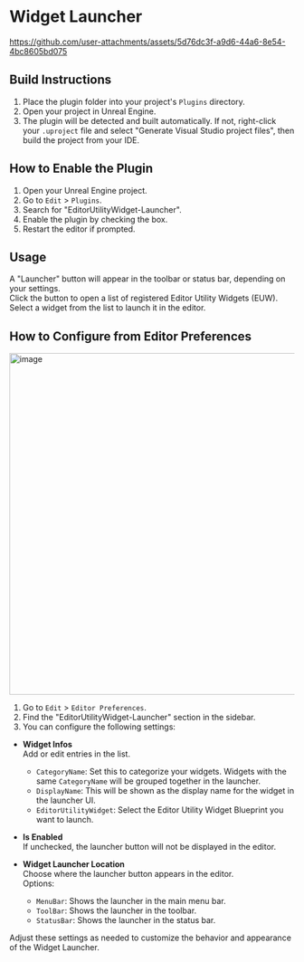 # Widget Launcher
https://github.com/user-attachments/assets/5d76dc3f-a9d6-44a6-8e54-4bc8605bd075

## Build Instructions

1. Place the plugin folder into your project's `Plugins` directory.
2. Open your project in Unreal Engine.
3. The plugin will be detected and built automatically. If not, right-click your `.uproject` file and select "Generate Visual Studio project files", then build the project from your IDE.

## How to Enable the Plugin

1. Open your Unreal Engine project.
2. Go to `Edit` > `Plugins`.
3. Search for "EditorUtilityWidget-Launcher".
4. Enable the plugin by checking the box.
5. Restart the editor if prompted.

## Usage

A "Launcher" button will appear in the toolbar or status bar, depending on your settings.  
Click the button to open a list of registered Editor Utility Widgets (EUW).  
Select a widget from the list to launch it in the editor.

## How to Configure from Editor Preferences

<img width="1280" height="604" alt="image" src="https://github.com/user-attachments/assets/821ab146-6340-45ed-b6c2-b475d40d0a77" />

1. Go to `Edit` > `Editor Preferences`.
2. Find the "EditorUtilityWidget-Launcher" section in the sidebar.
3. You can configure the following settings:

- **Widget Infos**  
  Add or edit entries in the list.  
  - `CategoryName`: Set this to categorize your widgets. Widgets with the same `CategoryName` will be grouped together in the launcher.
  - `DisplayName`: This will be shown as the display name for the widget in the launcher UI.
  - `EditorUtilityWidget`: Select the Editor Utility Widget Blueprint you want to launch.

- **Is Enabled**  
  If unchecked, the launcher button will not be displayed in the editor.

- **Widget Launcher Location**  
  Choose where the launcher button appears in the editor.  
  Options:  
  - `MenuBar`: Shows the launcher in the main menu bar.  
  - `ToolBar`: Shows the launcher in the toolbar.  
  - `StatusBar`: Shows the launcher in the status bar.

Adjust these settings as needed to customize the behavior and appearance of the Widget Launcher.
